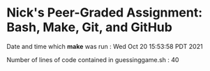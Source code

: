 # Nick's Peer-Graded Assignment: Bash, Make, Git, and GitHub #
 
Date and time which **make** was run :
Wed Oct 20 15:53:58 PDT 2021
 
Number of lines of code contained in guessinggame.sh :
40

